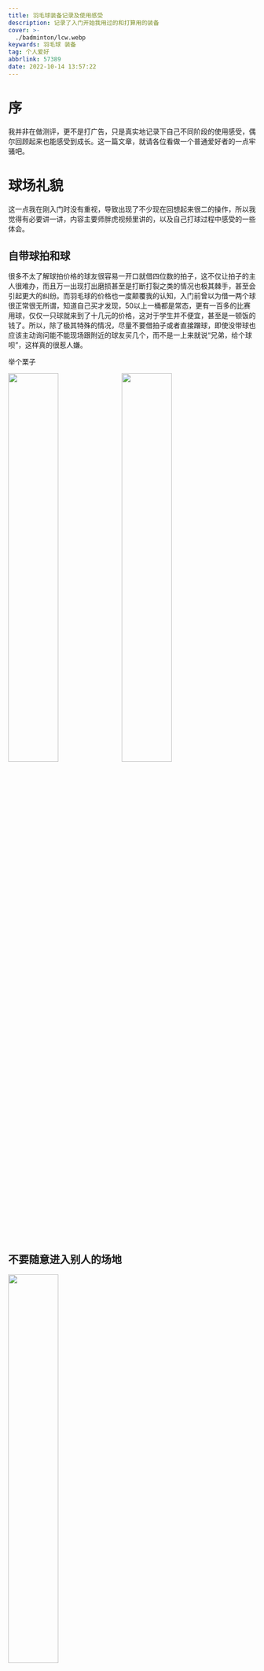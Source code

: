 ```yaml
---
title: 羽毛球装备记录及使用感受
description: 记录了入门开始我用过的和打算用的装备
cover: >-
  ./badminton/lcw.webp
keywards: 羽毛球 装备
tag: 个人爱好
abbrlink: 57389
date: 2022-10-14 13:57:22
---
```

# 序

我并非在做测评，更不是打广告，只是真实地记录下自己不同阶段的使用感受，偶尔回顾起来也能感受到成长。这一篇文章，就请各位看做一个普通爱好者的一点牢骚吧。

# 球场礼貌

这一点我在刚入门时没有重视，导致出现了不少现在回想起来很二的操作，所以我觉得有必要讲一讲，内容主要师胖虎视频里讲的，以及自己打球过程中感受的一些体会。

## 自带球拍和球

很多不太了解球拍价格的球友很容易一开口就借四位数的拍子，这不仅让拍子的主人很难办，而且万一出现打出磨损甚至是打断打裂之类的情况也极其棘手，甚至会引起更大的纠纷。而羽毛球的价格也一度颠覆我的认知，入门前曾以为借一两个球很正常很无所谓，知道自己买才发现，50以上一桶都是常态，更有一百多的比赛用球，仅仅一只球就来到了十几元的价格，这对于学生并不便宜，甚至是一顿饭的钱了。所以，除了极其特殊的情况，尽量不要借拍子或者直接蹭球，即使没带球也应该主动询问能不能现场跟附近的球友买几个，而不是一上来就说“兄弟，给个球呗”，这样真的很惹人嫌。

举个栗子

<img src="./badminton/qiujia.jpg" width="45%">

<img src="./badminton/paijia.jpg" width="45%">

## 不要随意进入别人的场地

<img src="./badminton/jinchangdi.jpg" width="45%">

这也是我刚入门时犯过的错误。

首先，安全第一。场内正在全神贯注打球时很难注意到旁边人员的走动，此时突然进入场地很容易挨一拍子，可能造成财产损失不说，万一挨得不轻也很容易造成身体的受伤。而且，即使不被拍子打到，球员在后退过程中和乱入的人发生碰撞也很容易受伤，摔倒、崴脚、甚至是拉伤、骨折等等都有可能发生。当然，即使没受伤遇到脾气暴躁一点的可能把乱入的人打受伤···

其次，这也是很不礼貌的行为，设身处地想想你整合球友激烈对战呢突然窜出来一个人影响了你们，肯定会很不爽。而且，球馆场地基本都是收费的，而且大城市里环境好的场地收费并不便宜，随意进出他人场地影响了别人的打球体验同时也造成了时间和金钱的浪费。

所以，有人随便进入比赛场地时放心的骂他让他长长记性，这是为了他好。

## 清楚打球的目的，不要过于计较

其实除了一些专业比赛，绝大多数球局都是抱着娱乐切磋或者是强身健体的目的进行的，所以为了一个球到底出没出界或者一个发球到底贵不规范而争吵，实在是没必要，不仅伤了和气破坏了打球的好心情，还浪费时间影响周围的人，谁也不能开开心心去打球，球没打成倒揣了一肚子火气回去。

另一方面，既然只是娱乐娱乐，球路刁钻没事，但有时候一些刁钻的球遇上一个拼命的对手很容易造成受伤。就比如双打的时候发后场，在对面经验不足的时候很容易造成崴脚。打球的时候也需要考虑对方的水平和风格，选择避免打一些容易造成受伤的球。毕竟伤病是每个人都不愿意看见的，不要为了输赢丢掉了初衷。而且差距过大时，不要过于炫技一直捡球也没什么体验，高手可以适当放水。

## 少抱怨，少指点，少责怪

标题中的这几种人在球场都不会很受欢迎。刚才说了尽量照顾一下对方的感受，在实力差距过大时为安全着想避免一些危险的球。这就不得不提一些人开打前明说让对方不要留手结果被打爆了还要找各种借口，又是线松了又是手胶脏了，又是场地滑了又是拍子不行了，甚至开始搞一些运气论的玄学来维护脸面。其实打球有输有赢很正常，赢要赢得光彩，输也得输得大方，承认自己技不如人并不困难，为了一点面子不停的叽叽歪歪找各式各样的理由实在很难看。

<img src="./badminton/qiuchaojia.jpg" width="45%">

羽毛球不同水平差距很大，于是就有一些高水平的很爱指指点点，每一球都俨然一副“要是我，肯定···”的架子，甚至有一些纸上谈兵的赵括们自己菜的一匹还要啰里啰嗦教人做事。这一点随处可见，也不局限于体育运动，我常常看见很多爱好者唱个歌弹个琴打个游戏写个文章，评论区都“高手云集”“高谈阔论“，不过和这些人并没有什么好争论的，我也希望那些真心热爱的人不要受这些指指点点的影响，遇到说得有理的砸门虚心求教，遇到一些鸡蛋里挑骨头的也不要因为他们的话对自己丢失了信心。回到羽毛球，球场上，遇到别人某个球处理得不好也没必要急于纠正，说不定人家只是一拍的失误，及时确实存在误区，也可以留点面子，打完球聊聊天顺便交流一下技术动作，对方愿意听你愿意讲自然最好，对方不乐意听我们也可以适可而止。

打球不但要有风采，也要有风度，双打怪队友，单打怪对手，这种人我是不愿意和他多打的。“我的我的”，“好球好球”，这些才是球场上应有的良好氛围。

<img src="./badminton/dajia.jpg" width="45%">

## 积极主动的态度

这一点不必多说，约好几点不要迟到，明明能接的球别杵着不动，势均力敌基础上明明可以好好处理的球别随手乱打，落在自己半场或者网下的球主动去捡，捡了之后尽量从球网的上方轻轻打给对方，别自己不捡在地上拨过去。没打好主动表示歉意，等等这些都是球场的美德。不管如何，认真对待是底线。


## 举手示意的重要

球不小心打到别人了，举手表示歉意；

不小心打飞了对方去捡球，举手表示感谢；

幸运球得分，比如非刻意的滚网球，打到框造成的“超级假动作”，或者慌乱间挥拍蒙了个好球，举手表示“运气运气”；

没注意到对方还没准备好就发球，拒收表示歉意；

自己来电话了鞋带松了等等，举手表示暂停一下等等

<img src="./badminton/jushou.jpg" width="45%">

## 爱护公共器材

不要把身子压在球网上耍酷！！！不要看大赛结束双方球员都压在网上拥抱握手，人家折腾过后会有人收拾烂摊子的。平时打球场地之后还有人要用，球场压低了之后的人还要再把网收紧，甚至不太方便调整球网姿态的场地后面的球友就只能在压弯了的球网两边打球，很影响体验。  
水啊饮料啊撒在场上一定即使找拖把清理干净，容易打滑且很多饮料会把地面搞得黏糊糊的非常闹心。  
不要摔拍子，自己不想打可以不打，开玩笑性质的把拍子丢地上倒还好，恼羞成怒拿拍子砸球架砸地面的话不仅仅给自己带来损失也容易造成场地或器材的损坏。

## 其他

观看别人打球时不要大吼大叫，尽量保持一定距离不要贴着线站，尽量少做一点负面评价，即使忍不住也小声一点，不然也容易被打。

对方站的比较靠网时注意自己的挥拍，尽量不要太暴力，打到人很不好。

用自己的球时不要太怜惜，该换就换别太小气；用别人的球时别嫌弃，捡球温柔一点。

自己热过身了对方才来还是主动邀请对方热身一下，热身时不要打刁钻球，拉拉高远即可。

球打到别人的场地，等别人一球结束再捡，冲进去捡球请三思。

打完挥手再见，彼此觉得有缘分的话可以再拉伸拉伸聊聊天，别扭头就走···

<img src="./badminton/woshou.jpg" width="45%">

注意着装，光膀子打球尽量先征求一下对方的意见，有异性在场尽量别脱光了···


# 装备

## 尤尼克斯 

<img src="./badminton/yonex.png" width="30%">

### 弓11新色 3UG5 sp 

<img src="./badminton/gong11-1.jpg" width="60%">

弓11是我第一把3U规格的拍子，也是第一把高端拍，至于为什么第一把选择了她，最重要的因素还是看中了她的颜值。
<img src="./badminton/gong11-2.jpg" width="50%">

刚穿完线挥动起来还是有点担忧的，并不是立马能够适应，但打了一场之后就深深爱上了。

刚入门就听说遇事不决弓11，果真名不虚传，大拍面配合冷静的脚步能接到不少第一眼以为碰不到的球。  
未完待续···

### 二姐夫原色 4UG5 sp 

<img src="./badminton/zf2-1.jpg" width="50%">

二姐夫，我还未识得她庐山真面目的时候，就已经听说了“断腕神器”的鼎鼎大名。



---

## 胜利 

<img src="./badminton/victor.png" width="30%">

### 小隼 蓝4UG5 cn   
<img src="./badminton/xiaosun.jpg" width="50%">

这是我入的第二把中端拍，也许能算得上中高端，但使用感受却不尽人意。尤其我刚入门的时候，这把拍子在知乎、b站等等平台被宣传得神乎其神，甚至被冠以进阶拍性价比首选等等美誉。就从性价比说起，460左右的黑小隼还能跻身高性价比球拍的行列，而因为颜值和传销价格一路高歌猛进甚至售价突破600大关的蓝小隼，在我眼里已经完完全全没有性价比了。 

但不可否认的是，蓝色小隼的颜值确实说得过去，即使不算多么惊艳，也称得上百搭耐看了。  

然而，他与新手似乎并不适配，相对不大的拍框想要打中甜区，对于笨拙的我真的是难上加难。刚换上小隼的那一晚，隔几拍就能听到“悦耳”的打铁声，心疼漆水之余更是产生了前所未有的自我怀疑···

### 龙牙之刃 一代新色 3UG5 海外版 

<img src="./badminton/longya.jpg" width="45%">

论坛看多了难免对自己产生过高的期待，暗自以为越是门槛高的拍子越能彰显实力之强，越是冠军拍越能表现追求之高，然而真正上手了才知道自己还是菜狗一只。龙牙之刃对于现在的我就是如此，简直是洛基遇见雷神锤，根本使不动。之前从未体验过的巨大挥重让我直接选择了不穿线丢橱柜里吃灰。

除了认清自身之外，龙牙这把拍子的鉴定之路也让我收获不少。国行的胜利都是可以在微信公众号扫码鉴定的，但海外版却走不通这条路，而中羽许多大佬钟情yy对胜利帖子往往爱搭不理，这就导致了海外版的胜利拍很难做到确定正品。而这次通过与南大和园开货梯与老板的交流，我了解到，除了观察拍锥处贴纸在不同角度下的双V之外，还可以通过线钉来加以确认。我暂时对线钉没有什么观察和了解，只是匆匆听见老板说yy线钉做的比较潦草，而李宁和胜利的线钉往往做的比较规范。这一辨认技巧我多加了解之后再找机会分享给大家。

另外还有一个不大可靠的判别方法。正品“店大欺客”往往不会很在意一些无关紧要的细节，经常出现T头处v有点歪，甚至是钢号有点偏的情况，所以常常遇到标或者钢号有点歪的情况不必着急，很可能只是大厂有点散漫罢了。

落灰两周多后和学校对面羽球店老板交流了一番，老板恰好认识个朋友想要龙二换龙一，我寻思着落灰也是落灰，不如换一把能打的算了，于是与龙牙之刃一代的第一段短暂缘分就告一段落了···


### 龙牙之刃 二代 3UG5 国行版

<img src="./badminton/longya2.jpg" width="45%">

上面也提到了，这把拍子是我用龙牙一换来的。这里不得不提一下别人对这把拍子的看法。

常见说法：进攻性较龙一有所下滑，但控制等方面更轻松了。4u龙二类似平衡拍，硬度类似白爪，比黑隼进攻性略强。但漆水脆，且论坛上出现较大规模的拍头断裂情况。

拿到手，黑紫配色的颜值还是很惊艳的，虽然没有很多细节的雕琢，但总体看上去自带一股神秘的霸气。刚上手感觉非常奇怪，一方面这把拍子的前任拉了整整28磅，是我向来不敢企及的高度，刚上手打起来甚至连高远球都不知道怎么打了。另一方面，我也是第一次使用这种新型的手柄，击球时的反馈也有不小的区别。

借给同学用了半小时，他评价说这拍子还是很好用的，但是去底之后头重感跟一代仍然不是一个档次。

<img src="./badminton/longya2-2.jpg" width="50%">

---

## 李宁  

<img src="./badminton/lining.png" width="30%">

### 锋影500 4UG5 

<img src="./badminton/fy500.jpg" width="50%">


我正式入门后的第一把拍子，也是我爸给我买的，配色我超喜欢，当时用起来也非常舒适。

拍子本身比较轻，各方面对于新手都完全够用了，不过用着用着能渐渐感受到下压不是很容易。

## 其他品牌

### 波力 J20-010 4UG5

<img src="./badminton/bolij20.jpg" width="50%">

冲着颜值去的，这种白色打底的涂鸦风格深入我心。但令我惊喜的是这把拍子对于我这个新手来说意外地适配，甚至下压球要比锋影500更容易一些。

### 击破 TK70 4UG5

<img src="./badminton/jipotk70.jpg" width="50%">

鸡牙之刃,击破这个品牌也是反复出现在眼前，高性价比和大厂平替似乎成了她最密不可分的标签。不论是听这把拍子的外号还是看她的外观，都是满满的山寨版龙牙之刃的感觉。

首先，如果打感上真能仿出九成以上的相似度，这是厂家的真材实料的表现，然而即便如此，外观上直接赤裸裸地抄袭在我眼里也是不可取的，抄袭自然是往好的抄，所以在我眼里抄袭本身就给我一种在主动承认做的没人家好并且不抄就不会做的感觉。

不过，值得肯定的是，拍子打起来确实说得过去，确实能有一丢丢高端拍的感觉，但被动球并不好接，快速的对抽也不占优势，何况我这把还是4U。但后场发起力来还是很给力的。

